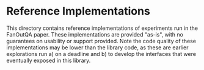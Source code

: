 # Reference Implementations

This directory contains reference implementations of experiments run in the FanOutQA paper. These implementations are
provided "as-is", with no guarantees on usability or support provided. Note the code quality of these implementations
may be lower than the library code, as these are earlier explorations run a) on a deadline and b) to develop the 
interfaces that were eventually exposed in this library.


